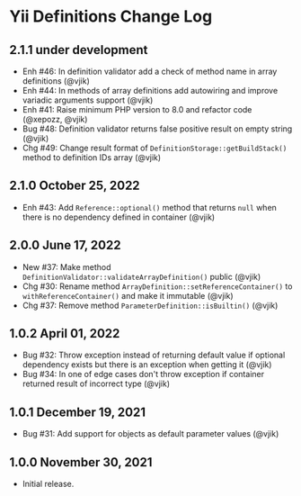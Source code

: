 # Yii Definitions Change Log

## 2.1.1 under development

- Enh #46: In definition validator add a check of method name in array definitions (@vjik) 
- Enh #44: In methods of array definitions add autowiring and improve variadic arguments support (@vjik)
- Enh #41: Raise minimum PHP version to 8.0 and refactor code (@xepozz, @vjik)
- Bug #48: Definition validator returns false positive result on empty string (@vjik) 
- Chg #49: Change result format of `DefinitionStorage::getBuildStack()` method to definition IDs array (@vjik) 

## 2.1.0 October 25, 2022

- Enh #43: Add `Reference::optional()` method that returns `null` when there is no dependency defined
  in container (@vjik)

## 2.0.0 June 17, 2022

- New #37: Make method `DefinitionValidator::validateArrayDefinition()` public (@vjik)
- Chg #30: Rename method `ArrayDefinition::setReferenceContainer()` to `withReferenceContainer()` and make it
  immutable (@vjik)
- Chg #37: Remove method `ParameterDefinition::isBuiltin()` (@vjik)

## 1.0.2 April 01, 2022

- Bug #32: Throw exception instead of returning default value if optional dependency exists but there is an exception
  when getting it (@vjik)
- Bug #34: In one of edge cases don't throw exception if container returned result of incorrect type (@vjik)

## 1.0.1 December 19, 2021

- Bug #31: Add support for objects as default parameter values (@vjik)

## 1.0.0 November 30, 2021

- Initial release.
